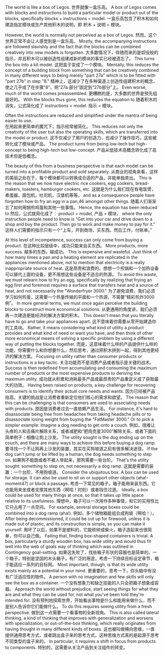The world is like a box of Legos. 
世界就像一盒乐高。
A box of Legos comes with blocks and
instructions to build a particular model or product out of the blocks, specifically
blocks + instructions = model.
一盒乐高包含了积木和如何建造指定模块或生产其他积木的说明，即
积木 + 说明 = 模块。

However, the world is normally not perceived as a box of Legos. 
然而，这个世界正常不会让人感觉到是一盒乐高。
Mostly, the
accompanying instructions are followed slavishly and the fact that the blocks can
be combined creatively into new models is forgotten. 
大多数情况下，伴随而来的是奴役般的指示，并且积木可以被创造性组建成新的模块的事实已经被遗忘了。
This turns the box into a
kit model.
这把盒子变成了一个模块。
Mentally, this reduces the concept of a building block from something
that can be creatively combined in many different ways to being merely "part
27a" which is to be fitted with "part 27b" in step "8."
精神上，这减少了在多种渠道上创造性组建积木的概念，使之几乎成了在步骤“8”，把“27a 部分”固定到“27b部分”上。
Even worse, much of the world comes preassembled.
更糟糕的是，大多数的世界是预先组装好的。
With the blocks thus
gone, this reduces the equation to
随着积木的消失，公式简化成了
instructions = model.
指示 = 模块。

Often the instructions are reduced and simplified under the mantra of being
easier  to  use.  
在用起来更简单的魔咒下，指示经常被简化。
This  reduces  not  only  the  creativity  of  the  user  but  also  the
operating skills, which are transferred into the model or product. 
这不仅减少了用户的创造力，也减少了操作技巧，这些被转化成了模块或产品，
The product
turns from being low-tech but high-concept to being high-tech but low-concept.
产品从低技术高概念转化成了高技术但是低概念。

The beauty of this from a business perspective is that each model can be
turned into a profitable product and sold separately. 
从商业的视角来看，这样的美丽之处在于，每个模块都可以转换成合适的产品，并能单独卖出。
This is the reason that we
now have electric rice cookers, egg cookers, bread-makers, toasters, hamburger
cookers, etc. 
这就是为什么我们现在有电饭煲，煮蛋器，面包机，吐司机，汉堡机等等。
and as a consequence people have forgotten how to fry an egg in a
pan,46 amongst other things.
随着人们渐渐忘了如何用锅煎鸡蛋和其他一些事情。
Hence, the equation has been reduced to
然后，公式就简化成了：
product = model,
产品 = 模块，
where the only instruction people need to know is "Get into your car and
drive down to a shop and buy the product. Then go to work and make money to
pay for it."
这样人们需要的指示只有一个“上车，开到商场，买东西。然后工作，付账单。”

At this level of incompetence, success can only come from buying a product.
在这种比较层级中，成功只能来自买东西。
More products, more success.
越多的东西，越成功。
This is expensive and wasteful. Just think of how
many  times  a  pan  and  a  heating  element  are  replicated  in  the  appliances
mentioned above, not to mention that electricity is a really inappropriate source
of heat.
这是昂贵和浪费的。想想一个煎锅和一个加热设备可以替代上面的设备，更不用想这些设备是不适合的热源。
To  avoid  this  waste,  we  must  relearn  how  to  fry  an  egg,  specifically  by
realizing that frying an egg first and foremost requires a surface that transfers
heat and a source of heat, and not necessarily the "Wonderfryer 3000." 
为了避免浪费，我们必须学习如何煎蛋，这需要一个热量传输的平面和一个热源，不需要“精彩煎炸3000例”。
In more
general  terms,  we  must  once  again  perceive  the  building  blocks  to  construct
more economical solutions. 
从更通用的角度讲，我们必须再一次建造更能经济的解决方案的积木。
This doesn't mean that you literally have to go and
take your appliances apart. 
这不意味着你需要从零开始建造你的工具块。
Rather, it means considering what kind of utility a
product provides and what kind of need or want you have, and then think of
other more economical means of solving a specific problem by using a different
way of putting the blocks together.
而是，这意味着什么样的产品提供什么样的功能，你需要什么和你想要什么，然后思考，通过把积木拼到一起，得到其他更经济的解决方案。
Focusing on utility rather than consumer products or instructions is a key
tactic. 
关注功能而不是消费产品或者指示是关键的战术。
Success  is  then  redefined  from  accumulating  and  consuming  the
maximum number of products or the most expensive products to deriving the
maximum utility.
成功就从积累和消耗最多产品或最昂贵的产品重定义成了获取最大的功效。
Having been raised on products, a key challenge for recovering consumers is
to  identify  their  actual  core  needs  and  wants. 
因为已经被产品抬高，关键的挑战是让消费者重新定位他们核心的需求和欲望。
The  reason  that  this  can  be
challenging is that consumers are used to associating needs with products.
原因是消费者过去一直依赖产品生活。
For
instance,  it's  hard  to  disassociate  being  free  from  headaches  from  taking
headache  pills  or  to  disassociate  losing  weight  from  buying  the  "FatMaster
3000." Or to pick a simpler example: Imagine a dog needing to get onto a couch.
例如，很难让头疼的人和去痛片解除关系，或者减肥和“肥肉克星3000”解除关系，或者下面的简单例子：相像让狗上沙发。
The utility sought is the dog ending up on the couch, and there are many ways to
achieve this before buying a dog ramp. 
要寻找一个不让狗再上沙发的装置，其实在买狗坡道之前有很多解决途径。
If the dog can't jump or be lifted by a
human, the dog needs something to step on. 
如果狗不能跳或者不被人举起来，那狗需要一些台阶。
That's the utility sought: something
to step on, not necessarily a dog ramp. 
这就是需要的装置：一个台阶，不用狗坡道。
Consider the ubiquitous box. A box can
be used for storage. It can also be used to sit on or support other objects (aha!-
moment47) or block a passage.
考虑一下常见的箱子。箱子能用来装东西。它也能用来坐或者支撑其他东西（啊哈！时刻）或者挡住过道。
Ideally, a box could be used for many things at
once,  so  that  it  takes  up  little  space  relative  to  its  usefulness. 
理想中，箱子可以一次用作多种事情，和它的实用性比它只占用了一点空间。
For  example,
several storage boxes could be combined into a dog ramp (aha!). 
例如，多个储物箱能组合成狗坡（啊哈！）。
After being
decommissioned, it could be cut up for firewood, unless it is made out of plastic,
and its construction is simple, so you can make it yourself.
用坏了以后，如果不是塑料的，它能砍碎成柴火，箱子造起来也很简单，你可以自己做。
Failing that, finding
box-shaped containers is trivial.
A box, particularly a sturdy wooden box, has wide utility and would thus fit
well into the web of goals way of thinking which was outlined in Contingency
goal-setting. 
如果这失败了，找些箱子形状的容器也是简单的。一个箱子，特别是坚固的木头箱子，有广泛的用途，考虑一下持续目标设定章节，箱子能适应一系列的目标网。
Most important, though, is that its wide utility exists mainly as a
potential in your mind. 
更重要的，思考一下，你头脑中有没有广泛适应性的物件。
A person with no imagination and few skills will only see
the box as a container. 
一个没有想象力和缺乏技能的人只会把箱子想象成容器。
Approach the world without prejudice, start seeing things
for  what  they  are  and  what  they  can  be  used  for,  not  what  you've  been  told
they're intended for. 
没有预判地探索世界，开始看出事物是什么和能用来做什么，而不是别人告诉你它们能做什么。
To do this requires seeing utility from a fresh perspective.
做到这一点需要一个看事物的全新视角。
This  is  also  called  lateral  thinking,  a  kind  of  thinking  that  improves  with
generalization  and  worsens  with  specialization,  or  out-of-the-box  thinking,
which really originates from having thought in many different kinds of boxes.
这也被叫做横向思维，一直提供通用思考方式，或者跳出盒子来的思考方式，这种思维方式真的是起源于思考不同类型的盒子来的。
In
particular, it requires a shift in focus from products to components.
特别的，这需要从关注产品到关注组件的转变。